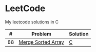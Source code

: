 # LeetCode
My leetcode solutions in C

|  #  | Problem                                                      | Solution           |
| --- | ------------------------------------------------------------ | ------------------ |
| 88  | [Merge Sorted Array]                                         | [C](src/88.c)      |

[Merge Sorted Array]: https://leetcode.com/problems/merge-sorted-array/
